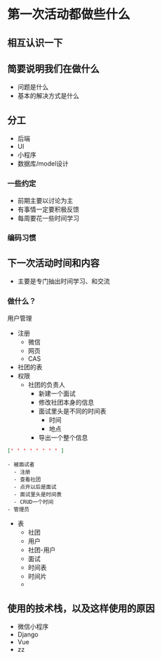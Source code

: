 # 第一次活动都做些什么

## 相互认识一下

## 简要说明我们在做什么

- 问题是什么
- 基本的解决方式是什么

## 分工

- 后端
- UI
- 小程序
- 数据库/model设计

### 一些约定

- 前期主要以讨论为主
- 有事情一定要积极反馈
- 每周要花一些时间学习

### 编码习惯

## 下一次活动时间和内容

- 主要是专门抽出时间学习、和交流

### 做什么？
  
用户管理
  - 注册
    - 微信
    - 网页
    - CAS
  - 社团的表
  - 权限
    - 社团的负责人
      - 新建一个面试
      - 修改社团本身的信息
      - 面试里头是不同的时间表
        - 时间
        - 地点
      - 导出一个整个信息
```json
[' ' ' ' ' ' ' ' ]
````
    - 被面试者
      - 注册
      - 查看社团
      - 点开以后是面试
      - 面试里头是时间表
      - CRUD一个时间
    - 管理员
- 表
  - 社团
  - 用户
  - 社团-用户
  - 面试
  - 时间表
  - 时间片
  - 

## 使用的技术栈，以及这样使用的原因

- 微信小程序
- Django
- Vue
- zz